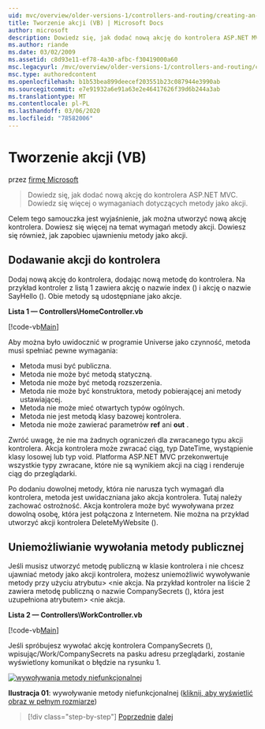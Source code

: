 ```yaml
---
uid: mvc/overview/older-versions-1/controllers-and-routing/creating-an-action-vb
title: Tworzenie akcji (VB) | Microsoft Docs
author: microsoft
description: Dowiedz się, jak dodać nową akcję do kontrolera ASP.NET MVC. Dowiedz się więcej o wymaganiach dotyczących metody jako akcji.
ms.author: riande
ms.date: 03/02/2009
ms.assetid: c8d93e11-ef78-4a30-afbc-f30419000a60
msc.legacyurl: /mvc/overview/older-versions-1/controllers-and-routing/creating-an-action-vb
msc.type: authoredcontent
ms.openlocfilehash: b1b53bea899deecef203551b23c087944e3990ab
ms.sourcegitcommit: e7e91932a6e91a63e2e46417626f39d6b244a3ab
ms.translationtype: MT
ms.contentlocale: pl-PL
ms.lasthandoff: 03/06/2020
ms.locfileid: "78582006"
---
```

# <a name="creating-an-action-vb"></a>Tworzenie akcji (VB)

przez [firmę Microsoft](https://github.com/microsoft)

> Dowiedz się, jak dodać nową akcję do kontrolera ASP.NET MVC. Dowiedz się więcej o wymaganiach dotyczących metody jako akcji.

Celem tego samouczka jest wyjaśnienie, jak można utworzyć nową akcję kontrolera. Dowiesz się więcej na temat wymagań metody akcji. Dowiesz się również, jak zapobiec ujawnieniu metody jako akcji.

## <a name="adding-an-action-to-a-controller"></a>Dodawanie akcji do kontrolera

Dodaj nową akcję do kontrolera, dodając nową metodę do kontrolera. Na przykład kontroler z listą 1 zawiera akcję o nazwie index () i akcję o nazwie SayHello (). Obie metody są udostępniane jako akcje.

**Lista 1 — Controllers\HomeController.vb**

[!code-vb[Main](creating-an-action-vb/samples/sample1.vb)]

Aby można było uwidocznić w programie Universe jako czynność, metoda musi spełniać pewne wymagania:

- Metoda musi być publiczna.
- Metoda nie może być metodą statyczną.
- Metoda nie może być metodą rozszerzenia.
- Metoda nie może być konstruktora, metody pobierającej ani metody ustawiającej.
- Metoda nie może mieć otwartych typów ogólnych.
- Metoda nie jest metodą klasy bazowej kontrolera.
- Metoda nie może zawierać parametrów **ref** ani **out** .

Zwróć uwagę, że nie ma żadnych ograniczeń dla zwracanego typu akcji kontrolera. Akcja kontrolera może zwracać ciąg, typ DateTime, wystąpienie klasy losowej lub typ void. Platforma ASP.NET MVC przekonwertuje wszystkie typy zwracane, które nie są wynikiem akcji na ciąg i renderuje ciąg do przeglądarki.

Po dodaniu dowolnej metody, która nie narusza tych wymagań dla kontrolera, metoda jest uwidaczniana jako akcja kontrolera. Tutaj należy zachować ostrożność. Akcja kontrolera może być wywoływana przez dowolną osobę, która jest połączona z Internetem. Nie można na przykład utworzyć akcji kontrolera DeleteMyWebsite ().

## <a name="preventing-a-public-method-from-being-invoked"></a>Uniemożliwianie wywołania metody publicznej

Jeśli musisz utworzyć metodę publiczną w klasie kontrolera i nie chcesz ujawniać metody jako akcji kontrolera, możesz uniemożliwić wywoływanie metody przy użyciu atrybutu&gt; &lt;nie akcja. Na przykład kontroler na liście 2 zawiera metodę publiczną o nazwie CompanySecrets (), która jest uzupełniona atrybutem&gt; &lt;nie akcja.

**Lista 2 — Controllers\WorkController.vb**

[!code-vb[Main](creating-an-action-vb/samples/sample2.vb)]

Jeśli spróbujesz wywołać akcję kontrolera CompanySecrets (), wpisując/Work/CompanySecrets na pasku adresu przeglądarki, zostanie wyświetlony komunikat o błędzie na rysunku 1.

[![wywoływania metody niefunkcjonalnej](creating-an-action-vb/_static/image1.jpg)](creating-an-action-vb/_static/image1.png)

**Ilustracja 01**: wywoływanie metody niefunkcjonalnej ([kliknij, aby wyświetlić obraz w pełnym rozmiarze](creating-an-action-vb/_static/image2.png))

> [!div class="step-by-step"]
> [Poprzednie](creating-a-controller-vb.md)
> [dalej](aspnet-mvc-controllers-overview-cs.md)
